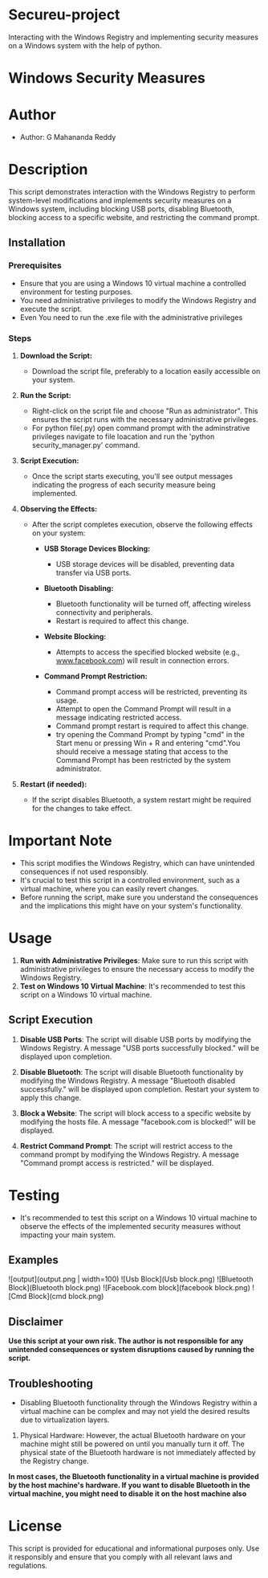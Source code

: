 # Secureu-project
Interacting with the Windows Registry and implementing security measures on a Windows system with the help of python.

# Windows Security Measures 

# Author

- Author: G Mahananda Reddy


# Description

This script demonstrates interaction with the  Windows Registry to perform system-level modifications and implements security measures on a Windows system, including blocking USB ports, disabling Bluetooth, blocking access to a specific website, and restricting the command prompt.

## Installation

### Prerequisites

- Ensure that you are using a Windows 10 virtual machine a controlled environment for testing purposes.
- You need administrative privileges to modify the Windows Registry and execute the script.
- Even You need to run the .exe file with the administrative privileges

### Steps

1. **Download the Script:**
   - Download the script file, preferably to a location easily accessible on your system.

2. **Run the Script:**
   - Right-click on the script file and choose "Run as administrator". This ensures the script runs with the necessary administrative privileges.
   - For python file(.py) open command prompt with the adminstrative privileges navigate to file loacation and run the 'python security_manager.py' command.

3. **Script Execution:**
   - Once the script starts executing, you'll see output messages indicating the progress of each security measure being implemented.

4. **Observing the Effects:**
   - After the script completes execution, observe the following effects on your system:

     - **USB Storage Devices Blocking:**
       - USB storage devices will be disabled, preventing data transfer via USB ports.

     - **Bluetooth Disabling:**
       - Bluetooth functionality will be turned off, affecting wireless connectivity and peripherals.
       - Restart is required to affect this change.

     - **Website Blocking:**
       - Attempts to access the specified blocked website (e.g., www.facebook.com) will result in connection errors.

     - **Command Prompt Restriction:**
       - Command prompt access will be restricted, preventing its usage.
       - Attempt to open the Command Prompt will result in a message indicating restricted access.
       - Command prompt restart is required to affect this change.
       - try opening the Command Prompt by typing "cmd" in the Start menu or pressing Win + R and entering "cmd".You should receive a message stating that access to the Command Prompt has been restricted by the system administrator.

5. **Restart (if needed):**
    - If the script disables Bluetooth, a system restart might be required for the changes to take effect.



# Important Note

- This script modifies the Windows Registry, which can have unintended consequences if not used responsibly.
- It's crucial to test this script in a controlled environment, such as a virtual machine, where you can easily revert changes.
- Before running the script, make sure you understand the consequences and the implications this might have on your system's functionality.

# Usage

1. **Run with Administrative Privileges**: Make sure to run this script with administrative privileges to ensure the necessary access to modify the Windows Registry.
2. **Test on Windows 10 Virtual Machine**: It's recommended to test this script on a Windows 10 virtual machine.

## Script Execution

1. **Disable USB Ports**: The script will disable USB ports by modifying the Windows Registry. A message "USB ports successfully blocked." will be displayed upon completion.

2. **Disable Bluetooth**: The script will disable Bluetooth functionality by modifying the Windows Registry. A message "Bluetooth disabled successfully." will be displayed upon completion. Restart your system to apply this change.

3. **Block a Website**: The script will block access to a specific website by modifying the hosts file. A message "facebook.com is blocked!" will be displayed.

4. **Restrict Command Prompt**: The script will restrict access to the command prompt by modifying the Windows Registry. A message "Command prompt access is restricted." will be displayed.

# Testing

- It's recommended to test this script on a Windows 10 virtual machine to observe the effects of the implemented security measures without impacting your main system.


## Examples
![output](output.png | width=100)
![Usb Block](Usb block.png)
![Bluetooth Block](Bluetooth block.png)
![Facebook.com block](facebook block.png)
![Cmd Block](cmd block.png)



## Disclaimer

**Use this script at your own risk. The author is not responsible for any unintended consequences or system disruptions caused by running the script.**


## Troubleshooting

- Disabling Bluetooth functionality through the Windows Registry within a virtual machine can be complex and may not yield the desired results due to virtualization layers.

1. Physical Hardware: However, the actual Bluetooth hardware on your machine might still be powered on until you manually turn it off. The physical state of the Bluetooth hardware is not immediately affected by the Registry change.

**In most cases, the Bluetooth functionality in a virtual machine is provided by the host machine's hardware. If you want to disable Bluetooth in the virtual machine, you might need to disable it on the host machine also**


# License

This script is provided for educational and informational purposes only. Use it responsibly and ensure that you comply with all relevant laws and regulations.





